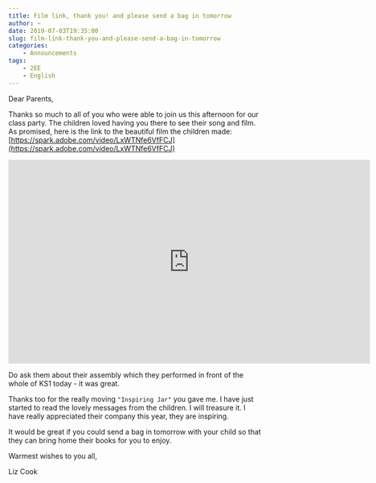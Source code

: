 ```yaml
---
title: Film link, thank you! and please send a bag in tomorrow
author: ~
date: 2019-07-03T19:35:00
slug: film-link-thank-you-and-please-send-a-bag-in-tomorrow
categories:
    - Announcements
tags:
    - 2EE
    - English
---
```


Dear Parents, 

Thanks so much to all of you who were able to join us this afternoon for our class party.  The children loved having you there to see their song and film.  As promised, here is the link to the beautiful film the children made: [https://spark.adobe.com/video/LxWTNfe6VfFCJ](https://spark.adobe.com/video/LxWTNfe6VfFCJ)

<iframe src="https://spark.adobe.com/video/LxWTNfe6VfFCJ/embed" width="720" height="405" frameborder="0" allowfullscreen></iframe>

Do ask them about their assembly which they performed in front of the whole of KS1 today - it was great.

Thanks too for the really moving `"Inspiring Jar"` you gave me.  I have just started to read the lovely messages from the children.  I will treasure it.  I have really appreciated their company this year, they are inspiring.

It would be great if you could send a bag in tomorrow with your child so that they can bring home their books for you to enjoy.

Warmest wishes to you all,

Liz Cook
